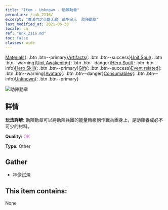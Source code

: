```yaml
---
title: "Item - Unknown - 助陣勳章"
permalink: /unk_2116/
excerpt: "魔法门之英雄无敌：战争纪元  助陣勳章"
last_modified_at: 2021-06-30
locale: cn
ref: "unk_2116.md"
toc: false
classes: wide
---
```

 [Materials](/ItemsCN/){: .btn .btn--primary}[Artifacts](/ItemsCN/Artifacts/){: .btn .btn--success}[Unit Soul](/ItemsCN/UnitSoul/){: .btn .btn--warning}[Unit Awakening](/ItemsCN/UnitAwakening/){: .btn .btn--danger}[Hero Soul](/ItemsCN/HeroSoul/){: .btn .btn--info}[Hero Skill](/ItemsCN/HeroSkill/){: .btn .btn--primary}[Gift](/ItemsCN/Gift/){: .btn .btn--success}[Event related](/ItemsCN/Events/){: .btn .btn--warning}[Avatars](/ItemsCN/Avatars/){: .btn .btn--danger}[Consumables](/ItemsCN/Consumables/){: .btn .btn--info}[Unknown](/ItemsCN/Unknown/){: .btn .btn--primary}

 ![助陣勳章](/images/t/i_994011.png)

## 詳情
 **玩法詳解:** 助陣勳章可以將助陣兵團的能量轉移到作戰兵團身上，是助陣養成必不可少的材料。

 **Quality:** <span style="color: #DA70D6">OK</span>

 **Type:** Other

## Gather

*    神像試煉 

## This item contains:

  None

